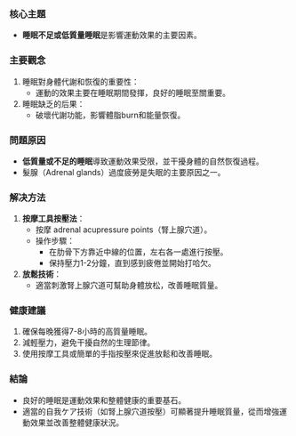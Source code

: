 ### 核心主題  
- **睡眠不足或低質量睡眠**是影響運動效果的主要因素。

### 主要觀念  
1. 睡眠對身體代謝和恢復的重要性：  
   - 運動的效果主要在睡眠期間發揮，良好的睡眠至關重要。  
2. 睡眠缺乏的后果：  
   - 破壞代謝功能，影響體脂burn和能量恢復。  

### 問題原因  
- **低質量或不足的睡眠**導致運動效果受限，並干擾身體的自然恢復過程。  
- 髮腺（Adrenal glands）過度疲勞是失眠的主要原因之一。  

### 解决方法  
1. **按摩工具按壓法**：  
   - 按摩 adrenal acupressure points（腎上腺穴道）。  
   - 操作步驟：  
     - 在肋骨下方靠近中線的位置，左右各一處進行按壓。  
     - 保持壓力1-2分鐘，直到感到疲倦並開始打哈欠。  
2. **放鬆技術**：  
   - 適當刺激腎上腺穴道可幫助身體放松，改善睡眠質量。  

### 健康建議  
1. 確保每晚獲得7-8小時的高質量睡眠。  
2. 減輕壓力，避免干擾自然的生理節律。  
3. 使用按摩工具或簡單的手指按壓來促進放鬆和改善睡眠。  

### 結論  
- 良好的睡眠是運動效果和整體健康的重要基石。  
- 適當的自我ケア技術（如腎上腺穴道按壓）可顯著提升睡眠質量，從而增強運動效果並改善整體健康狀況。